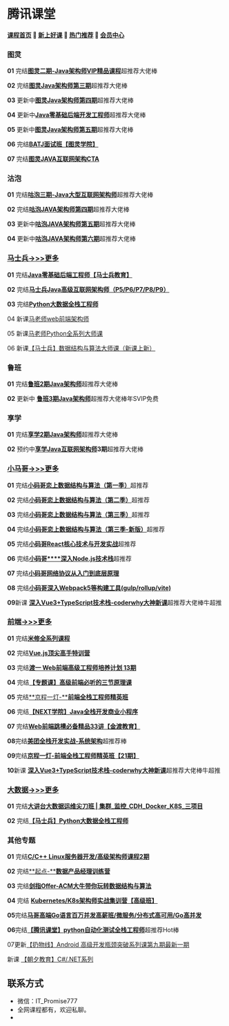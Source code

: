 # **腾讯课堂**

#### [**课程首页**](../../README.md) 💖 [**新上好课**](./xshk.md) 💖 [**热门推荐**](./rmtj.md) 💖 [**会员中心**](./vip.md)

### 图灵

**01** 完结[**图灵二期-Java架构师VIP精品课程**](https://ke.qq.com/course/231516)超推荐大佬棒

**02** 完结[**图灵Java架构师第三期**](https://ke.qq.com/course/231516)超推荐大佬棒

**03** 更新中[**图灵Java架构师第四期**](https://ke.qq.com/course/231516)超推荐大佬棒

**04** 更新中[**Java零基础后端开发工程师**](https://ke.qq.com/course/3384467?course_id=3384467&_bid=167&_wv=1)超推荐大佬棒

**05** 更新中[**图灵Java架构师第五期**](https://ke.qq.com/course/231516)超推荐大佬棒

**06** 完结[**BATJ面试班【图灵学院】**](https://ke.qq.com/course/3383132)

**07** 完结[**图灵JAVA互联网架构CTA**](https://ke.qq.com/course/package/36309)

### 沽泡

**01** 完结[**咕泡三期-Java大型互联网架构师**](https://ke.qq.com/course/188630)超推荐大佬棒

**02** 完结[**咕泡JAVA架构师第四期**](https://ke.qq.com/course/188630)超推荐大佬棒

**03** 更新中[**咕泡JAVA架构师第五期**](https://ke.qq.com/course/188630)超推荐大佬棒

**04** 更新中[**咕泡JAVA架构师第六期**](https://ke.qq.com/course/188630)超推荐大佬棒

### [马士兵->>>更多](./马士兵.md)

**01** 完结[**Java零基础后端工程师【马士兵教育】**](https://ke.qq.com/course/423902)

**02** 完结[**马士兵Java高级互联网架构师（P5/P6/P7/P8/P9）**](https://ke.qq.com/course/398381)

**03** 完结[**Python大数据全栈工程师**](https://ke.qq.com/course/398321)

04 新课[马老师web前端架构师](https://www.mashibing.com/subject/22)

05 新课[马老师Python全系列大师课](https://www.mashibing.com/subject/25)

06 新课[【马士兵】数据结构与算法大师课（新课上新）](https://m.mashibing.com/subject/21)

### 鲁班

**01** 完结[**鲁班2期Java架构师**](https://ke.qq.com/course/323635)超推荐大佬棒

**02** 更新中 [**鲁班3期Java架构师**](https://ke.qq.com/course/323635)超推荐大佬棒年SVIP免费

### 享学

**01** 完结[**享学2期Java架构师**](https://ke.qq.com/course/287404)超推荐大佬棒

**02** 预约中[**享学Java互联网架构师**](https://ke.qq.com/course/287404)**3期**超推荐大佬棒

### [小马哥->>>更多](./coderwhy.md)

**01** 完结[**小码哥恋上数据结构与算法（第一季）**](https://ke.qq.com/course/385223)超推荐

**02** 完结[**小码哥恋**](https://ke.qq.com/course/385223)[**上数据结构与算法（第二季）**](https://ke.qq.com/course/421398)超推荐

**03** 完结[**小码哥恋**](https://ke.qq.com/course/385223)[**上数据结构与算法（第三季）**](https://ke.qq.com/course/473705)超推荐

**04** 完结[**小码哥恋**](https://ke.qq.com/course/385223)[**上数据结构与算法（第三季-新版）**](https://ke.qq.com/course/473705)超推荐

**05** 完结[**小码哥React核心技术与开发实战**](https://ke.qq.com/course/2555753)超推荐

**06** 完结[**小码哥****深入Node.js技术栈**](https://ke.qq.com/course/3025600)超推荐

**07** 完结[**小码哥网络协议从入门到底层原理**](https://ke.qq.com/course/2900359)

**08** 完结[**小码哥深入Webpack5等构建工具(gulp/rollup/vite)**](https://ke.qq.com/course/3135768)

**09**新课 [**深入Vue3+TypeScript技术栈-coderwhy大神新课**](https://ke.qq.com/course/3453141)超推荐大佬棒牛超推

### [前端->>>更多](./前端高级.md)

**01** 完结[**米修全系列课程**](https://ke.qq.com/course/package/27862)

**02** 完结[**Vue.js顶尖高手特训营**](https://ke.qq.com/course/429677)

**03** 完结[**渡一 Web前端高级工程师培养计划 13期** ](https://ke.qq.com/course/421612)

**04** 完结[**【专题课】高级前端必听的三节原理课**](https://ke.qq.com/course/411348)

**05** 完结[**京程一灯-****前端全栈工程师精英班**](https://ke.qq.com/course/220822)

**06** 完结[**【NEXT学院】Java全栈开发商业小程序**](https://ke.qq.com/course/398855)

**07** 完结[**Web前端跳槽必备精品33讲【金渡教育】**](https://ke.qq.com/course/408143)

**08**完结[**美团全栈开发实战-系统架构**](https://ke.qq.com/course/443389)超推荐棒

**09**完结[**京程一灯-前端全栈工程师精英班【21期】**](https://ke.qq.com/course/1647350)

**10**新课 [**深入Vue3+TypeScript技术栈-coderwhy大神新课**](https://ke.qq.com/course/3453141)超推荐大佬棒牛超推

### [大数据->>>更多](./大数据.md)

**01** 完结[**大讲台大数据运维尖刀班 | 集群_监控_CDH_Docker_K8S_三项目**](https://ke.qq.com/course/447336)

**02** 完结[**【马士兵】Python大数据全栈工程师**](https://ke.qq.com/course/398321)

### 其他专题

**01** 完结[**C/C++ Linux服务器开发/高级架构师课程2期**](https://ke.qq.com/course/244938)

**02** 完结[**起点-****数据产品经理训练营**](https://ke.qq.com/huodong/qidianwenanxunlian_PC/index.html)

**03** 完结[**剑指Offer-ACM大牛带你玩转数据结构与算法**](https://ke.qq.com/course/429988)

**04** 完结 [**Kubernetes/K8s架构师实战集训营【高级班】**](https://ke.qq.com/course/446949#term_id=101390441)

**05**完结[**马哥高端Go语言百万并发高薪班/微服务/分布式高可用/Go高并发**](https://ke.qq.com/course/406096)

**06**完结[**【腾讯课堂】python自动化测试全栈工程师**](https://ke.qq.com/course/406096)超推荐Hot棒

07更新[【扔物线】Android 高级开发瓶颈突破系列课第九期最新一期](https://ke.qq.com/course/381952#term_id=100455260)

新课 [【朝夕教育】C#/.NET系列](https://ke.qq.com/cgi-bin/agency?aid=80207#category=21221&tab=1)

## **联系方式**

-  微信：IT_Promise777
-  全网课程都有，欢迎私聊。
-   
